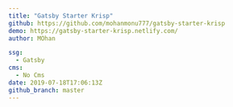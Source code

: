 ```yaml
---
title: "Gatsby Starter Krisp"
github: https://github.com/mohanmonu777/gatsby-starter-krisp
demo: https://gatsby-starter-krisp.netlify.com/
author: MOhan

ssg:
  - Gatsby
cms:
  - No Cms
date: 2019-07-18T17:06:13Z
github_branch: master
---
```


